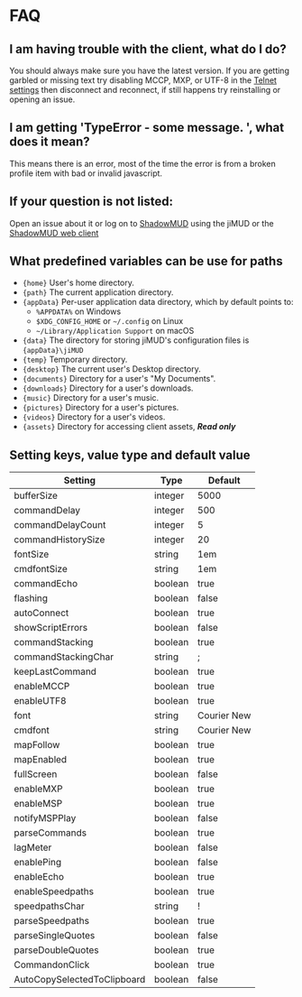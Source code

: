 
# FAQ
## I am having trouble with the client, what do I do?
You should always make sure you have the latest version.
If you are getting garbled or missing text try disabling MCCP, MXP, or UTF-8 in the [Telnet settings](preferences.md#telnet) then disconnect and reconnect, if still happens try reinstalling or opening an issue.
## I am getting 'TypeError - some message. ', what does it mean?
This means there is an error, most of the time the error is from a broken profile item with bad or invalid javascript.        
## If your question is not listed:
Open an issue about it or log on to [ShadowMUD](http://www,shadowmud.com) using the jiMUD or the [ShadowMUD web client](http://www,shadowmud.com/mud.php)
## What predefined variables can be use for paths
* `{home}` User's home directory.
* `{path}` The current application directory.
* `{appData}` Per-user application data directory, which by default points to:
  * `%APPDATA%` on Windows
  * `$XDG_CONFIG_HOME` or `~/.config` on Linux
  * `~/Library/Application Support` on macOS
* `{data}` The directory for storing jiMUD's configuration files is `{appData}\jiMUD`
* `{temp}` Temporary directory.
* `{desktop}` The current user's Desktop directory.
* `{documents}` Directory for a user's "My Documents".
* `{downloads}` Directory for a user's downloads.
* `{music}` Directory for a user's music.
* `{pictures}` Directory for a user's pictures.
* `{videos}` Directory for a user's videos.
* `{assets}` Directory for accessing client assets, ***Read only***
## Setting keys, value type and default value
Setting                     | Type    | Default
----------------------------|---------|-------------
bufferSize                  | integer | 5000
commandDelay                | integer | 500
commandDelayCount           | integer | 5
commandHistorySize          | integer | 20
fontSize                    | string  | 1em
cmdfontSize                 | string  | 1em
commandEcho                 | boolean | true
flashing                    | boolean | false
autoConnect                 | boolean | true
showScriptErrors            | boolean | false
commandStacking             | boolean | true
commandStackingChar         | string  | ;
keepLastCommand             | boolean | true
enableMCCP                  | boolean | true
enableUTF8                  | boolean | true
font                        | string  | Courier New
cmdfont                     | string  | Courier New
mapFollow                   | boolean | true
mapEnabled                  | boolean | true
fullScreen                  | boolean | false
enableMXP                   | boolean | true
enableMSP                   | boolean | true
notifyMSPPlay               | boolean | false
parseCommands               | boolean | true
lagMeter                    | boolean | false
enablePing                  | boolean | false
enableEcho                  | boolean | true
enableSpeedpaths            | boolean | true
speedpathsChar              | string  | !
parseSpeedpaths             | boolean | true
parseSingleQuotes           | boolean | false
parseDoubleQuotes           | boolean | true
CommandonClick              | boolean | true
AutoCopySelectedToClipboard | boolean | false
